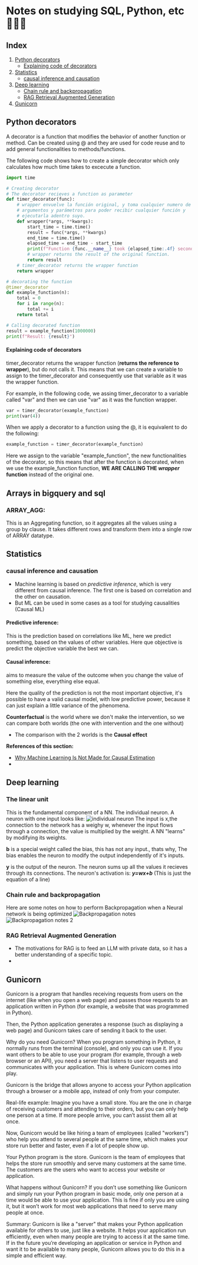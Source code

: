 # Notes on studying SQL, Python, etc 🚀🌀🌿

## Index
<!--<summary>Tabla de contenidos</summary>-->
<ol><!-- Tag for ordered list -->
  <li><!-- list item -->
    <a href="#python-decorators">Python decorators</a>
    <ul><!-- Tag for unordered list -->
      <li>
        <a href="#explaining-code-of-decorators">Explaining code of decorators</a>
      </li>
    </ul>
  </li>

  <li>
    <a href="#statistics">Statistics</a>
    <ul>
      <li>
        <a href="#causal-inference-and-causation">causal inference and causation</a>
      </li>
    </ul>
  </li>



  <li>
    <a href="#deep-learning">Deep learning</a>
    <ul>
      <li>
        <a href="#chain-rule-and-backpropagation">Chain rule and backpropagation</a>
      </li>
      <li>
        <a href="#rag-retrieval-augmented-generation">RAG Retrieval Augmented Generation</a>
      </li>
    </ul>
  </li>
  <li>
    <a href="#gunicorn">Gunicorn</a>
  </li>
</ol>



## Python decorators
A decorator is a function that modifies the behavior of another function or method. Can be created using @ and they are used for code reuse and to add general functionalities to methods/functions.

The following code shows how to create a simple decorator which only calculates how much time takes to excecute a function. 

```python
import time

# Creating decorator
# The decorator recieves a function as parameter
def timer_decorator(func): 
    # wrapper envuelve la función original, y toma cualquier numero de 
    # argumentos y parámetros para poder recibir cualquier función y 
    # ejecutarla adentro suyo.
    def wrapper(*args, **kwargs):
        start_time = time.time()
        result = func(*args, **kwargs)
        end_time = time.time()
        elapsed_time = end_time - start_time
        print(f"Function {func.__name__} took {elapsed_time:.4f} seconds to complete")
        # wrapper returns the result of the original function.
        return result
    # timer_decorator returns the wrapper function
    return wrapper

# decorating the function
@timer_decorator
def example_function(n):
    total = 0
    for i in range(n):
        total += i
    return total

# Calling decorated function
result = example_function(1000000)
print(f"Result: {result}")
```
#### Explaining code of decorators
timer_decorator returns the wrapper function (**returns the reference to wrapper**), but do not calls it. This means that we can create a variable to assign to the timer_decorator and consequently use that variable as it was the wrapper function. 

For example, in the following code, we assing timer_decorator to a variable called "var" and then we can use "var" as it was the function wrapper. 

```python
var = timer_decorator(example_function)
print(var(4))
```

When we apply a decorator to a function using the @, it is equivalent to do the following: 
```python
example_function = timer_decorator(example_function) 
```
Here we assign to the variable "example_function", the new functionalities of the decorator, so this means that after the function is decorated, when we use the example_function function, **WE ARE CALLING THE *wrapper* function** instead of the original one. 



## Arrays in bigquery and sql

### ARRAY_AGG:
This is an Aggregating function, so it aggregates all the values using a group by clause. It takes different rows and transform them into a single row of ARRAY datatype. 






















## Statistics

### **causal inference and causation**


* Machine learning is based on *predictive inference*, which is very different from causal inference. The first one is based on correlation and the other on causation.
* But ML can be used in some cases as a tool for studying causalities (Causal ML)

#### **Predictive inference:**
This is the prediction based on correlations like ML, here we predict something, based on the values of other variables. Here que objective is predict the objective variable the best we can. 

#### **Causal inference:**
aims to measure the value of the outcome when you change the value of something else, everything else equal. 

Here the quality of the prediction is not the most important objective, it's possible to have a valid causal model, with low predictive power, because it can just explain a little variance of the phenomena. 

**Counterfactual** is the world where we don't make the intervention, so we can compare both worlds (the one with intervention and the one without)
* The comparison with the 2 worlds is the **Causal effect**


**References of this section:**
* [Why Machine Learning Is Not Made for Causal Estimation](https://towardsdatascience.com/why-machine-learning-is-not-made-for-causal-estimation-f2add4a36e85)
* 




## Deep learning

### The linear unit
This is the fundamental component of a NN. The individual neuron. A neuron with one input looks like: 
![individual neuron](images/individual_neuron.png)
The input is x,the connection to the network has a weighy w, whenever the input flows through a connection, the value is multiplied by the weight. A NN "learns" by modifying its weights.

**b** is a special weight called the bias, this has not any input., thats why, The bias enables the neuron to modify the output independently of it's inputs. 

**y** is the output of the neuron. The neuron sums up all the values it recieves through its connections. The neuron's activation is: ***y=wx+b*** (This is just the equation of a line)

### Chain rule and backpropagation

Here are some notes on how to perform Backpropagation when a Neural network is being optimized
![Backpropagation notes](images/Backpropagation1.jpg)
![Backpropagation notes 2](images/Backpropagation2.jpg)


### RAG Retrieval Augmented Generation
* The motivations for RAG is to feed an LLM with private data, so it has a better understanding of a specific topic.
* 

## Gunicorn
Gunicorn is a program that handles receiving requests from users on the internet (like when you open a web page) and passes those requests to an application written in Python (for example, a website that was programmed in Python).

Then, the Python application generates a response (such as displaying a web page) and Gunicorn takes care of sending it back to the user.

Why do you need Gunicorn? When you program something in Python, it normally runs from the terminal (console), and only you can use it. If you want others to be able to use your program (for example, through a web browser or an API), you need a server that listens to user requests and communicates with your application. This is where Gunicorn comes into play.

Gunicorn is the bridge that allows anyone to access your Python application through a browser or a mobile app, instead of only from your computer.

Real-life example: Imagine you have a small store. You are the one in charge of receiving customers and attending to their orders, but you can only help one person at a time. If more people arrive, you can’t assist them all at once.

Now, Gunicorn would be like hiring a team of employees (called "workers") who help you attend to several people at the same time, which makes your store run better and faster, even if a lot of people show up.

Your Python program is the store. Gunicorn is the team of employees that helps the store run smoothly and serve many customers at the same time. The customers are the users who want to access your website or application.

What happens without Gunicorn? If you don’t use something like Gunicorn and simply run your Python program in basic mode, only one person at a time would be able to use your application. This is fine if only you are using it, but it won’t work for most web applications that need to serve many people at once.

Summary: Gunicorn is like a "server" that makes your Python application available for others to use, just like a website. It helps your application run efficiently, even when many people are trying to access it at the same time. If in the future you’re developing an application or service in Python and want it to be available to many people, Gunicorn allows you to do this in a simple and efficient way.





